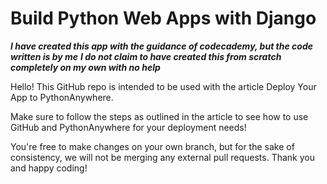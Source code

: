 # Build Python Web Apps with Django

***I have created this app with the guidance of codecademy, but the code written is by me***
***I do not claim to have created this from scratch completely on my own with no help***

Hello! This GitHub repo is intended to be used with the article Deploy Your App to PythonAnywhere.

Make sure to follow the steps as outlined in the article to see how to use GitHub and PythonAnywhere for your deployment needs!

You're free to make changes on your own branch, but for the sake of consistency, we will not be merging any external pull requests. Thank you and happy coding!

